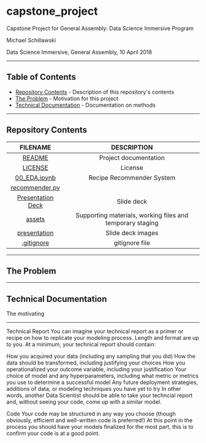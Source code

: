 # capstone_project
Capstone Project for General Assembly: Data Science Immersive Program

Michael Schillawski

Data Science Immersive, General Assembly, 10 April 2018

---

## Table of Contents

- [Repository Contents](#repository-contents) - Description of this repository's contents
- [The Problem](#problem) - Motivation for this project
- [Technical Documentation](#technical-documentation) - Documentation on methods
---

## Repository Contents

| FILENAME |  DESCRIPTION |
|:---------:|:-----------:|
| [README](./README.md) | Project documentation |
| [LICENSE](./LICENSE) | License |
| [00_EDA.ipynb](https://github.com/mjschillawski/capstone_project/blob/master/00_EDA.ipynb) | Recipe Recommender System |
| [recommender.py]() |  |
| [Presentation Deck](https://docs.google.com/presentation/d/1u8gIq1u46CyaZ49r7KACPhh2l_XackVf73mayR2G110/edit?usp=sharing) | Slide deck |
| [assets](https://github.com/mjschillawski/capstone_project/tree/master/assets) | Supporting materials, working files and temporary staging |
| [presentation]() | Slide deck images |
| [.gitignore](./.gitignore) | gitignore file |

---
## The Problem



---

## Technical Documentation

The motivating 

---

Technical Report
You can imagine your technical report as a primer or recipe on how to replicate your modeling process. Length and format are up to you. At a minimum, your technical report should contain:

How you acquired your data (including any sampling that you did)
How the data should be transformed, including justifying your choices
How you operationalized your outcome variable, including your justification
Your choice of model and any hyperparameters, including what metric or metrics you use to determine a successful model
Any future deployment strategies, additions of data, or modeling techniques you have yet to try
In other words, another Data Scientist should be able to take your techncial report and, without seeing your code, come up with a similar model.

Code
Your code may be structured in any way you choose (though obviously, efficient and well-written code is preferred!) At this point in the process you should have your models finalized for the most part, this is to confirm your code is at a good point.